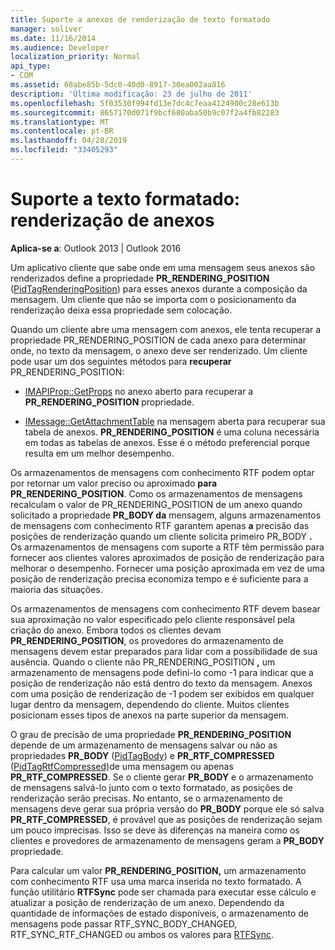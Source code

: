 ```yaml
---
title: Suporte a anexos de renderização de texto formatado
manager: soliver
ms.date: 11/16/2014
ms.audience: Developer
localization_priority: Normal
api_type:
- COM
ms.assetid: 68abe85b-5dc0-40d0-8917-30ea002aa816
description: 'Última modificação: 23 de julho de 2011'
ms.openlocfilehash: 5f03530f994fd13e7dc4c7eaa4124900c28e613b
ms.sourcegitcommit: 8657170d071f9bcf680aba50b9c07f2a4fb82283
ms.translationtype: MT
ms.contentlocale: pt-BR
ms.lasthandoff: 04/28/2019
ms.locfileid: "33405293"
---
```

# <a name="supporting-formatted-text-rendering-attachments"></a>Suporte a texto formatado: renderização de anexos

  
  
**Aplica-se a**: Outlook 2013 | Outlook 2016 
  
Um aplicativo cliente que sabe onde em uma mensagem seus anexos são renderizados define a propriedade **PR_RENDERING_POSITION** ([PidTagRenderingPosition](pidtagrenderingposition-canonical-property.md)) para esses anexos durante a composição da mensagem. Um cliente que não se importa com o posicionamento da renderização deixa essa propriedade sem colocação.
  
Quando um cliente abre uma mensagem com anexos,  ele tenta recuperar a propriedade PR_RENDERING_POSITION de cada anexo para determinar onde, no texto da mensagem, o anexo deve ser renderizado. Um cliente pode usar um dos seguintes métodos para **recuperar** PR_RENDERING_POSITION:
  
- [IMAPIProp::GetProps](imapiprop-getprops.md) no anexo aberto para recuperar a **PR_RENDERING_POSITION** propriedade. 
    
- [IMessage::GetAttachmentTable](imessage-getattachmenttable.md) na mensagem aberta para recuperar sua tabela de anexos. **PR_RENDERING_POSITION** é uma coluna necessária em todas as tabelas de anexos. Esse é o método preferencial porque resulta em um melhor desempenho. 
    
Os armazenamentos de mensagens com conhecimento RTF podem optar por retornar um valor preciso ou aproximado **para PR_RENDERING_POSITION**. Como os armazenamentos de mensagens recalculam o valor de PR_RENDERING_POSITION de um anexo quando solicitado a propriedade **PR_BODY da** mensagem, alguns armazenamentos de mensagens com conhecimento RTF garantem apenas **a** precisão das posições de renderização quando um cliente solicita primeiro PR_BODY **.** Os armazenamentos de mensagens com suporte a RTF têm permissão para fornecer aos clientes valores aproximados de posição de renderização para melhorar o desempenho. Fornecer uma posição aproximada em vez de uma posição de renderização precisa economiza tempo e é suficiente para a maioria das situações. 
  
Os armazenamentos de mensagens com conhecimento RTF devem basear sua aproximação no valor especificado pelo cliente responsável pela criação do anexo. Embora todos os clientes devam **PR_RENDERING_POSITION**, os provedores do armazenamento de mensagens devem estar preparados para lidar com a possibilidade de sua ausência. Quando o cliente não PR_RENDERING_POSITION **,** um armazenamento de mensagens pode defini-lo como -1 para indicar que a posição de renderização não está dentro do texto da mensagem. Anexos com uma posição de renderização de -1 podem ser exibidos em qualquer lugar dentro da mensagem, dependendo do cliente. Muitos clientes posicionam esses tipos de anexos na parte superior da mensagem.
  
O grau de precisão de uma propriedade **PR_RENDERING_POSITION** depende de um armazenamento de mensagens salvar ou não as propriedades **PR_BODY** ([PidTagBody](pidtagbody-canonical-property.md)) e **PR_RTF_COMPRESSED** ([PidTagRtfCompressed)](pidtagrtfcompressed-canonical-property.md)de uma mensagem ou apenas **PR_RTF_COMPRESSED**. Se o cliente gerar **PR_BODY** e o armazenamento de mensagens salvá-lo junto com o texto formatado, as posições de renderização serão precisas. No entanto, se o armazenamento de mensagens deve gerar sua própria versão do **PR_BODY** porque ele só salva **PR_RTF_COMPRESSED**, é provável que as posições de renderização sejam um pouco imprecisas. Isso se deve às diferenças na maneira como os clientes e provedores de armazenamento de mensagens geram a **PR_BODY** propriedade. 
  
Para calcular um valor **PR_RENDERING_POSITION,** um armazenamento com conhecimento RTF usa uma marca inserida no texto formatado. A função utilitário **RTFSync** pode ser chamada para executar esse cálculo e atualizar a posição de renderização de um anexo. Dependendo da quantidade de informações de estado disponíveis, o armazenamento de mensagens pode passar RTF_SYNC_BODY_CHANGED, RTF_SYNC_RTF_CHANGED ou ambos os valores para [RTFSync](rtfsync.md).
  

